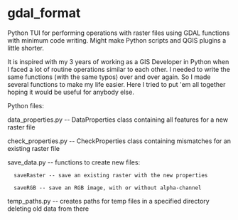 # gdal_format
Python TUI for performing operations with raster files using GDAL functions with minimum code writing. Might make Python scripts and QGIS plugins a little shorter.

It is inspired with my 3 years of working as a GIS Developer in Python when I faced a lot of routine operations similar to each other. I needed to write the same functions (with the same typos) over and over again. So I made several functions to make my life easier. Here I tried to put 'em all together hoping it would be useful for anybody else.

Python files:

  data_properties.py -- DataProperties class containing all features for a new raster file
  
  check_properties.py -- CheckProperties class containing mismatches for an existing raster file
  
  save_data.py -- functions to create new files:
      
      saveRaster -- save an existing raster with the new properties
      
      saveRGB -- save an RGB image, with or without alpha-channel
  
  temp_paths.py -- creates paths for temp files in a specified directory deleting old data from there
